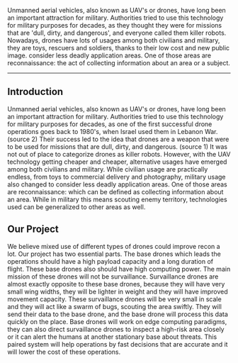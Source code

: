  Unmanned aerial vehicles, also known as UAV's or drones, have long been an important attraction for military. Authorities tried to use this technology for military purposes for decades, as they thought they were for missions that are 'dull, dirty, and dangerous', and everyone called them killer robots. Nowadays, drones have lots of usages among both civilians and military, they are toys, rescuers and soldiers, thanks to their low cost and new public image. consider less deadly application areas. One of those areas are reconnaissance: the act of collecting information about an area or a subject.


----
## Introduction
Unmanned aerial vehicles, also known as UAV's or drones, have long been an important attraction for military. Authorities tried to use this technology for military purposes for decades, as one of the first successful drone operations goes back to 1980's, when Israel used them in Lebanon War. (source 2) Their success led to the idea that drones are a weapon that were to be used for missions that are dull, dirty, and dangerous. (source 1) It was not out of place to categorize drones as killer robots. However, with the UAV technology getting cheaper and cheaper, alternative usages have emerged among both civilians and military. While civilian usage are practically endless, from toys to commercial delivery and photography, military usage also changed to consider less deadly application areas. One of those areas are reconnaissance: which can be defined as collecting information about an area. While in military this means scouting enemy territory, technologies used can be generalized to other areas as well.
## Our Project
We believe mixed use of different types of drones could improve recon a lot. Our project has two essential parts. The base drones which leads the operations should have a high payload capacity and a long duration of flight. These base drones also should have high computing power. The main mission of these drones will not be survaillance. Survaillance drones are almost exactly opposite to these base drones, because they will have very small wing widths, they will be lighter in weight and they will have improved movement capacity. These survaillance drones will be very small in scale and they will act like a swarm of bugs, scouting the area swiftly. They will send their data to the base drone, and the base drone will process this data quickly on the place. Base drones will work on edge computing paradigms, they can also direct survaillance drones to inspect a high-risk area closely or it can alert the humans at another stationary base about threats. This paired system will help operations by fast decisions that are accurate and it will lower the cost of these operations.
